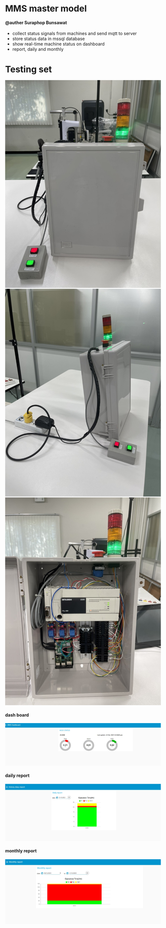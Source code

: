 # MMS master model
#### @auther Suraphop Bunsawat

- collect status signals from machines and send mqtt to server
- store status data in mssql database
- show real-time machine status on dashboard
- report, daily and monthly

# Testing set 
![alt text](https://github.com/NMB-MIC/projects/blob/main/mms_master/pictures/testset_1.JPG)
![alt text](https://github.com/NMB-MIC/projects/blob/main/mms_master/pictures/testset_2.JPG)
![alt text](https://github.com/NMB-MIC/projects/blob/main/mms_master/pictures/testset_3.JPG)
#### dash board
![alt text](https://github.com/NMB-MIC/projects/blob/main/mms_master/pictures/dashboard.JPG)
#### daily report
![alt text](https://github.com/NMB-MIC/projects/blob/main/mms_master/pictures/daily_report.JPG)
#### monthly report
![alt text](https://github.com/NMB-MIC/projects/blob/main/mms_master/pictures/monthly_report.JPG)